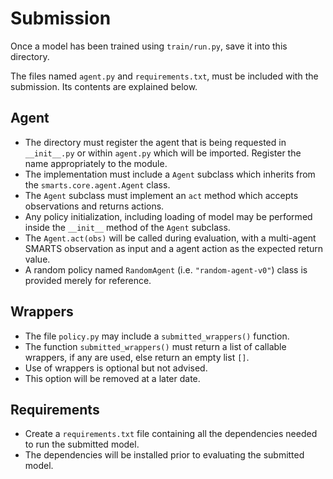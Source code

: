 # Submission
Once a model has been trained using `train/run.py`, save it into this directory. 

The files named `agent.py` and `requirements.txt`, must be included with the submission. Its contents are explained below.

## Agent
+ The directory must register the agent that is being requested in `__init__.py` or within `agent.py` which will be imported. Register the name appropriately to the module.
+ The implementation must include a `Agent` subclass which inherits from the `smarts.core.agent.Agent` class.
+ The `Agent` subclass must implement an `act` method which accepts observations and returns actions.
+ Any policy initialization, including loading of model may be performed inside the `__init__` method of the `Agent` subclass.
+ The `Agent.act(obs)` will be called during evaluation, with a multi-agent SMARTS observation as input and a agent action as the expected return value.
+ A random policy named `RandomAgent` (i.e. `"random-agent-v0"`) class is provided merely for reference.

## Wrappers
+ The file `policy.py` may include a `submitted_wrappers()` function.
+ The function `submitted_wrappers()` must return a list of callable wrappers, if any are used, else return an empty list `[]`. 
+ Use of wrappers is optional but not advised.
+ This option will be removed at a later date.

## Requirements
+ Create a `requirements.txt` file containing all the dependencies needed to run the submitted model. 
+ The dependencies will be installed prior to evaluating the submitted model.